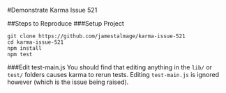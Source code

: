 #Demonstrate Karma Issue 521

##Steps to Reproduce
###Setup Project
```
git clone https://github.com/jamestalmage/karma-issue-521
cd karma-issue-521
npm install
npm test
```
###Edit test-main.js
You should find that editing anything in the `lib/` or `test/` folders causes karma to rerun tests.
Editing `test-main.js` is ignored however (which is the issue being raised).
 
